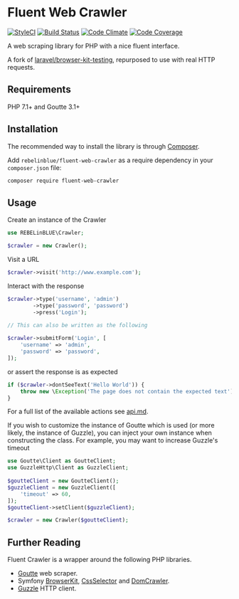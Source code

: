 # Fluent Web Crawler
[![StyleCI](https://styleci.io/repos/85713671/shield?style=flat-square&branch=master)](https://styleci.io/repos/85713671)
[![Build Status](https://img.shields.io/travis/REBELinBLUE/fluent-crawler/master.svg?style=flat-square)](https://travis-ci.org/REBELinBLUE/fluent-crawler)
[![Code Climate](https://img.shields.io/codeclimate/github/REBELinBLUE/fluent-crawler.svg?style=flat-square)](https://codeclimate.com/github/REBELinBLUE/fluent-crawler)
[![Code Coverage](https://img.shields.io/codecov/c/github/REBELinBLUE/fluent-crawler/master.svg?style=flat-square)](https://codecov.io/gh/REBELinBLUE/fluent-crawler)

A web scraping library for PHP with a nice fluent interface.

A fork of [laravel/browser-kit-testing](https://github.com/laravel/browser-kit-testing), repurposed to use with real HTTP requests.

## Requirements

PHP 7.1+ and Goutte 3.1+

## Installation

The recommended way to install the library is through [Composer](http://getcomposer.org).

Add ``rebelinblue/fluent-web-crawler`` as a require dependency in your ``composer.json`` file:

```bash
composer require fluent-web-crawler
```

## Usage

Create an instance of the Crawler

```php
use REBELinBLUE\Crawler;

$crawler = new Crawler();
```

Visit a URL

```php
$crawler->visit('http://www.example.com');
```

Interact with the response 

```php
$crawler->type('username', 'admin')
        ->type('password', 'password')
        ->press('Login');
        
// This can also be written as the following

$crawler->submitForm('Login', [
    'username' => 'admin',
    'password' => 'password',
]);

```

or assert the response is as expected
```php
if ($crawler->dontSeeText('Hello World')) {
    throw new \Exception('The page does not contain the expected text');
}
```

For a full list of the available actions see [api.md](api.md).

If you wish to customize the instance of Goutte which is used (or more likely, the instance of Guzzle), you can
inject your own instance when constructing the class. For example, you may want to increase Guzzle's timeout

```php
use Goutte\Client as GoutteClient;
use GuzzleHttp\Client as GuzzleClient;
    
$goutteClient = new GoutteClient();
$guzzleClient = new GuzzleClient([
    'timeout' => 60,
]);
$goutteClient->setClient($guzzleClient);

$crawler = new Crawler($goutteClient);
```

## Further Reading

Fluent Crawler is a wrapper around the following PHP libraries.

* [Goutte](https://github.com/FriendsOfPHP/Goutte) web scraper.
* Symfony [BrowserKit](https://symfony.com/components/BrowserKit), [CssSelector](https://symfony.com/doc/current/components/css_selector.html) and [DomCrawler](https://symfony.com/doc/current/components/dom_crawler.html).
* [Guzzle](http://docs.guzzlephp.org) HTTP client.
